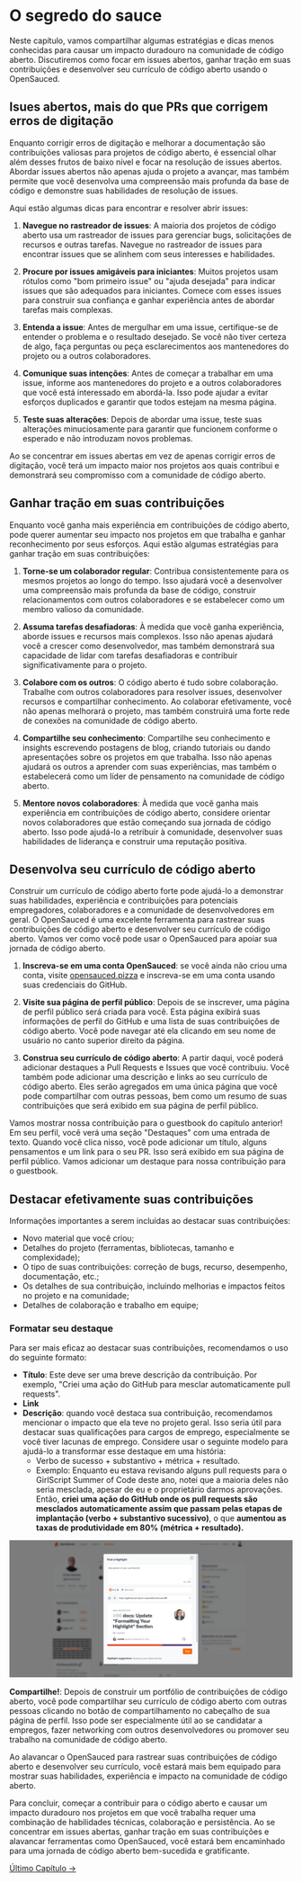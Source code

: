 # O segredo do sauce

Neste capítulo, vamos compartilhar algumas estratégias e dicas menos conhecidas para causar um impacto duradouro na comunidade de código aberto. Discutiremos como focar em issues abertos, ganhar tração em suas contribuições e desenvolver seu currículo de código aberto usando o OpenSauced.

## Isues abertos, mais do que PRs que corrigem erros de digitação

Enquanto corrigir erros de digitação e melhorar a documentação são contribuições valiosas para projetos de código aberto, é essencial olhar além desses frutos de baixo nível e focar na resolução de issues abertos. Abordar issues abertos não apenas ajuda o projeto a avançar, mas também permite que você desenvolva uma compreensão mais profunda da base de código e demonstre suas habilidades de resolução de issues.

Aqui estão algumas dicas para encontrar e resolver abrir issues:

1. **Navegue no rastreador de issues**: A maioria dos projetos de código aberto usa um rastreador de issues para gerenciar bugs, solicitações de recursos e outras tarefas. Navegue no rastreador de issues para encontrar issues que se alinhem com seus interesses e habilidades.

2. **Procure por issues amigáveis para iniciantes**: Muitos projetos usam rótulos como "bom primeiro issue" ou "ajuda desejada" para indicar issues que são adequados para iniciantes. Comece com esses issues para construir sua confiança e ganhar experiência antes de abordar tarefas mais complexas.

3. **Entenda a issue**: Antes de mergulhar em uma issue, certifique-se de entender o problema e o resultado desejado. Se você não tiver certeza de algo, faça perguntas ou peça esclarecimentos aos mantenedores do projeto ou a outros colaboradores.

4. **Comunique suas intenções**: Antes de começar a trabalhar em uma issue, informe aos mantenedores do projeto e a outros colaboradores que você está interessado em abordá-la. Isso pode ajudar a evitar esforços duplicados e garantir que todos estejam na mesma página.

5. **Teste suas alterações**: Depois de abordar uma issue, teste suas alterações minuciosamente para garantir que funcionem conforme o esperado e não introduzam novos problemas.

Ao se concentrar em issues abertas em vez de apenas corrigir erros de digitação, você terá um impacto maior nos projetos aos quais contribui e demonstrará seu compromisso com a comunidade de código aberto.

## Ganhar tração em suas contribuições

Enquanto você ganha mais experiência em contribuições de código aberto, pode querer aumentar seu impacto nos projetos em que trabalha e ganhar reconhecimento por seus esforços. Aqui estão algumas estratégias para ganhar tração em suas contribuições:

1. **Torne-se um colaborador regular**: Contribua consistentemente para os mesmos projetos ao longo do tempo. Isso ajudará você a desenvolver uma compreensão mais profunda da base de código, construir relacionamentos com outros colaboradores e se estabelecer como um membro valioso da comunidade.

2. **Assuma tarefas desafiadoras**: À medida que você ganha experiência, aborde issues e recursos mais complexos. Isso não apenas ajudará você a crescer como desenvolvedor, mas também demonstrará sua capacidade de lidar com tarefas desafiadoras e contribuir significativamente para o projeto.

3. **Colabore com os outros**: O código aberto é tudo sobre colaboração. Trabalhe com outros colaboradores para resolver issues, desenvolver recursos e compartilhar conhecimento. Ao colaborar efetivamente, você não apenas melhorará o projeto, mas também construirá uma forte rede de conexões na comunidade de código aberto.

4. **Compartilhe seu conhecimento**: Compartilhe seu conhecimento e insights escrevendo postagens de blog, criando tutoriais ou dando apresentações sobre os projetos em que trabalha. Isso não apenas ajudará os outros a aprender com suas experiências, mas também o estabelecerá como um líder de pensamento na comunidade de código aberto.

5. **Mentore novos colaboradores**: À medida que você ganha mais experiência em contribuições de código aberto, considere orientar novos colaboradores que estão começando sua jornada de código aberto. Isso pode ajudá-lo a retribuir à comunidade, desenvolver suas habilidades de liderança e construir uma reputação positiva.

## Desenvolva seu currículo de código aberto

Construir um currículo de código aberto forte pode ajudá-lo a demonstrar suas habilidades, experiência e contribuições para potenciais empregadores, colaboradores e a comunidade de desenvolvedores em geral. O OpenSauced é uma excelente ferramenta para rastrear suas contribuições de código aberto e desenvolver seu currículo de código aberto. Vamos ver como você pode usar o OpenSauced para apoiar sua jornada de código aberto.

1. **Inscreva-se em uma conta OpenSauced**: se você ainda não criou uma conta, visite [opensauced.pizza](https://opensauced.pizza/) e inscreva-se em uma conta usando suas credenciais do GitHub.

2. **Visite sua página de perfil público**: Depois de se inscrever, uma página de perfil público será criada para você. Esta página exibirá suas informações de perfil do GitHub e uma lista de suas contribuições de código aberto. Você pode navegar até ela clicando em seu nome de usuário no canto superior direito da página.

3. **Construa seu currículo de código aberto**: A partir daqui, você poderá adicionar destaques a Pull Requests e Issues que você contribuiu. Você também pode adicionar uma descrição e links ao seu currículo de código aberto. Eles serão agregados em uma única página que você pode compartilhar com outras pessoas, bem como um resumo de suas contribuições que será exibido em sua página de perfil público.

Vamos mostrar nossa contribuição para o guestbook do capítulo anterior! Em seu perfil, você verá uma seção "Destaques" com uma entrada de texto. Quando você clica nisso, você pode adicionar um título, alguns pensamentos e um link para o seu PR. Isso será exibido em sua página de perfil público. Vamos adicionar um destaque para nossa contribuição para o guestbook.

## Destacar efetivamente suas contribuições

Informações importantes a serem incluídas ao destacar suas contribuições:

- Novo material que você criou;
- Detalhes do projeto (ferramentas, bibliotecas, tamanho e complexidade);
- O tipo de suas contribuições: correção de bugs, recurso, desempenho, documentação, etc.;
- Os detalhes de sua contribuição, incluindo melhorias e impactos feitos no projeto e na comunidade;
- Detalhes de colaboração e trabalho em equipe;

### Formatar seu destaque

Para ser mais eficaz ao destacar suas contribuições, recomendamos o uso do seguinte formato:

- **Título**: Este deve ser uma breve descrição da contribuição. Por exemplo, "Criei uma ação do GitHub para mesclar automaticamente pull requests".
- **Link**
- **Descrição**: quando você destaca sua contribuição, recomendamos mencionar o impacto que ela teve no projeto geral. Isso seria útil para destacar suas qualificações para cargos de emprego, especialmente se você tiver lacunas de emprego. Considere usar o seguinte modelo para ajudá-lo a transformar esse destaque em uma história:
    - Verbo de sucesso + substantivo + métrica + resultado.
    - Exemplo: Enquanto eu estava revisando alguns pull requests para o GirlScript Summer of Code deste ano, notei que a maioria deles não seria mesclada, apesar de eu e o proprietário darmos aprovações. Então, **criei uma ação do GitHub onde os pull requests são mesclados automaticamente assim que passam pelas etapas de implantação (verbo + substantivo sucessivo)**, o que **aumentou as taxas de produtividade em 80% (métrica + resultado).**

![Adicionando um destaque ao seu perfil](../../images/opensauced-highlights.png)


**Compartilhe!**: Depois de construir um portfólio de contribuições de código aberto, você pode compartilhar seu currículo de código aberto com outras pessoas clicando no botão de compartilhamento no cabeçalho de sua página de perfil. Isso pode ser especialmente útil ao se candidatar a empregos, fazer networking com outros desenvolvedores ou promover seu trabalho na comunidade de código aberto.

Ao alavancar o OpenSauced para rastrear suas contribuições de código aberto e desenvolver seu currículo, você estará mais bem equipado para mostrar suas habilidades, experiência e impacto na comunidade de código aberto.

Para concluir, começar a contribuir para o código aberto e causar um impacto duradouro nos projetos em que você trabalha requer uma combinação de habilidades técnicas, colaboração e persistência. Ao se concentrar em issues abertas, ganhar tração em suas contribuições e alavancar ferramentas como OpenSauced, você estará bem encaminhado para uma jornada de código aberto bem-sucedida e gratificante.

[Último Capítulo ->](/translations/pt-br/07-conclusão.md)
